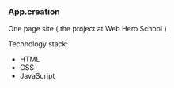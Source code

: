 
### App.creation
Оne page site ( the project at Web Hero School )


Technology stack:
 - HTML
 - CSS
 - JavaScript


